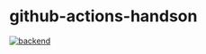 # github-actions-handson

[![backend](https://github.com/kkumaki12/github-actions-handson/actions/workflows/backend.yml/badge.svg)](https://github.com/kkumaki12/github-actions-handson/actions/workflows/backend.yml)
